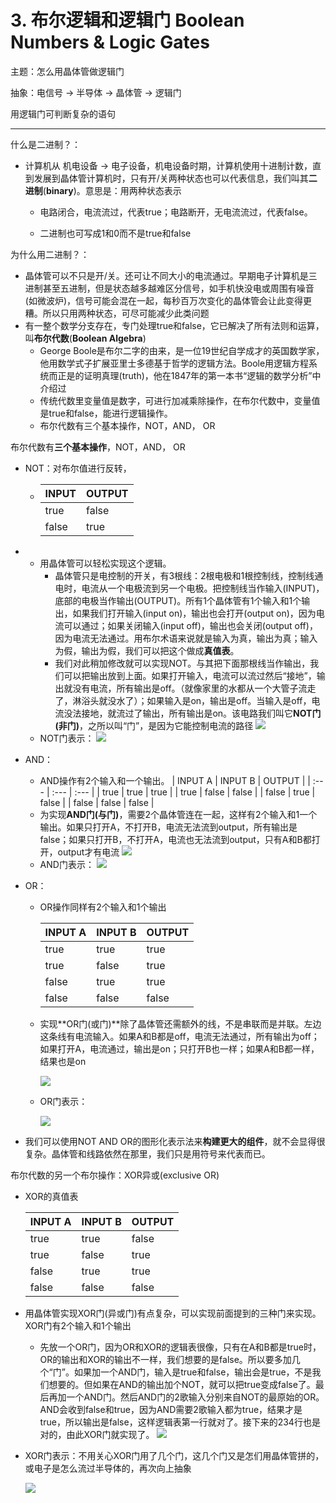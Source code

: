 # 3. 布尔逻辑和逻辑门 Boolean Numbers & Logic Gates

主题：怎么用晶体管做逻辑门

抽象：电信号 -&gt; 半导体 -&gt; 晶体管 -&gt; 逻辑门

用逻辑门可判断复杂的语句

---

什么是二进制？：

* 计算机从 机电设备 -&gt; 电子设备，机电设备时期，计算机使用十进制计数，直到发展到晶体管计算机时，只有开/关两种状态也可以代表信息，我们叫其**二进制**\(**binary**\)。意思是：用两种状态表示

  * 电路闭合，电流流过，代表true；电路断开，无电流流过，代表false。

  * 二进制也可写成1和0而不是true和false

为什么用二进制？：

* 晶体管可以不只是开/关。还可让不同大小的电流通过。早期电子计算机是三进制甚至五进制，但是状态越多越难区分信号，如手机快没电或周围有噪音\(如微波炉\)，信号可能会混在一起，每秒百万次变化的晶体管会让此变得更糟。所以只用两种状态，可尽可能减少此类问题
* 有一整个数学分支存在，专门处理true和false，它已解决了所有法则和运算，叫**布尔代数**\(**Boolean Algebra**\)
  * George Boole是布尔二字的由来，是一位19世纪自学成才的英国数学家，他用数学式子扩展亚里士多德基于哲学的逻辑方法。Boole用逻辑方程系统而正是的证明真理\(truth\)，他在1847年的第一本书“逻辑的数学分析”中介绍过
  * 传统代数里变量值是数字，可进行加减乘除操作，在布尔代数中，变量值是true和false，能进行逻辑操作。
  * 布尔代数有三个基本操作，NOT，AND， OR

布尔代数有**三个基本操作**，NOT，AND， OR

* NOT：对布尔值进行反转，
  * | INPUT | OUTPUT |
    | :--- | :--- |
    | true | false |
    | false | true |
* * 用晶体管可以轻松实现这个逻辑。
    * 晶体管只是电控制的开关，有3根线：2根电极和1根控制线，控制线通电时，电流从一个电极流到另一个电极。把控制线当作输入\(INPUT\)，底部的电极当作输出\(OUTPUT\)。所有1个晶体管有1个输入和1个输出，如果我们打开输入\(input on\)，输出也会打开\(output on\)，因为电流可以通过；如果关闭输入\(input off\)，输出也会关闭\(output off\)，因为电流无法通过。用布尔术语来说就是输入为真，输出为真；输入为假，输出为假，我们可以把这个做成**真值表**。
    * 我们对此稍加修改就可以实现NOT。与其把下面那根线当作输出，我们可以把输出放到上面。如果打开输入，电流可以流过然后“接地”，输出就没有电流，所有输出是off。（就像家里的水都从一个大管子流走了，淋浴头就没水了）；如果输入是on，输出是off。当输入是off，电流没法接地，就流过了输出，所有输出是on。该电路我们叫它**NOT门\(非门\)**，之所以叫“门”，是因为它能控制电流的路径
      ![](/assets/NOT门.png)
  * NOT门表示：
    ![](/assets/NOT门表示.png)
* AND：
  * AND操作有2个输入和一个输出。
    | INPUT A | INPUT B | OUTPUT |
    | :--- | :--- | :--- |
    | true | true | true |
    | true | false | false |
    | false | true | false |
    | false | false | false |
  * 为实现**AND门\(与门\)**，需要2个晶体管连在一起，这样有2个输入和1一个输出。如果只打开A，不打开B，电流无法流到output，所有输出是false；如果只打开B，不打开A，电流也无法流到output，只有A和B都打开，output才有电流
    ![](/assets/AND门.png)
  * AND门表示：
    ![](/assets/AND门表示.png)
* OR：

  * OR操作同样有2个输入和1个输出

    | INPUT A | INPUT B | OUTPUT |
    | :--- | :--- | :--- |
    | true | true | true |
    | true | false | true |
    | false | true | true |
    | false | false | false |

  * 实现**OR门\(或门\)**除了晶体管还需额外的线，不是串联而是并联。左边这条线有电流输入。如果A和B都是off，电流无法通过，所有输出为off；如果打开A，电流通过，输出是on；只打开B也一样；如果A和B都一样，结果也是on

    ![](/assets/OR门.png)

  * OR门表示：

    ![](/assets/OR门表示.png)

* 我们可以使用NOT AND OR的图形化表示法来**构建更大的组件**，就不会显得很复杂。晶体管和线路依然在那里，我们只是用符号来代表而已。

布尔代数的另一个布尔操作：XOR异或\(exclusive OR\)

* XOR的真值表

  | INPUT A | INPUT B | OUTPUT |
  | :--- | :--- | :--- |
  | true | true | false |
  | true | false | true |
  | false | true | true |
  | false | false | false |

* 用晶体管实现XOR门\(异或门\)有点复杂，可以实现前面提到的三种门来实现。XOR门有2个输入和1个输出

  * 先放一个OR门，因为OR和XOR的逻辑表很像，只有在A和B都是true时，OR的输出和XOR的输出不一样，我们想要的是false。所以要多加几个“门”。如果加一个AND门，输入是true和false，输出会是true，不是我们想要的。但如果在AND的输出加个NOT，就可以把true变成false了。最后再加一个AND门。然后AND门的2歌输入分别来自NOT的最原始的OR。AND会收到false和true，因为AND需要2歌输入都为true，结果才是true，所以输出是false，这样逻辑表第一行就对了。接下来的234行也是对的，由此XOR门就实现了。
    ![](/assets/XOR门.png)

* XOR门表示：不用关心XOR门用了几个门，这几个门又是怎们用晶体管拼的，或电子是怎么流过半导体的，再次向上抽象

  ![](/assets/XOR门表示.png)



